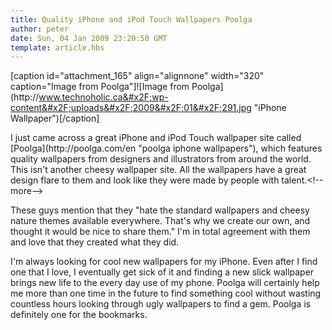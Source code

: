```yaml
---
title: Quality iPhone and iPod Touch Wallpapers Poolga
author: peter
date: Sun, 04 Jan 2009 23:20:50 GMT
template: article.hbs
---
```


[caption id=&quot;attachment_165&quot; align=&quot;alignnone&quot; width=&quot;320&quot; caption=&quot;Image from Poolga&quot;]![Image from Poolga](http:&#x2F;&#x2F;www.technoholic.ca&#x2F;wp-content&#x2F;uploads&#x2F;2009&#x2F;01&#x2F;291.jpg &quot;iPhone Wallpaper&quot;)[&#x2F;caption]

I just came across a great iPhone and iPod Touch wallpaper site called [Poolga](http:&#x2F;&#x2F;poolga.com&#x2F;en &quot;poolga iphone wallpapers&quot;), which features quality wallpapers from designers and illustrators from around the world. This isn&#39;t another cheesy wallpaper site. All the wallpapers have a great design flare to them and look like they were made by people with talent.&lt;!--more--&gt;

These guys mention that they &quot;hate the standard wallpapers and cheesy nature themes available everywhere. That&#39;s why we create our own, and thought it would be nice to share them.&quot; I&#39;m in total agreement with them and love that they created what they did.

I&#39;m always looking for cool new wallpapers for my iPhone. Even after I find one that I love, I eventually get sick of it and finding a new slick wallpaper brings new life to the every day use of my phone. Poolga will certainly help me more than one time in the future to find something cool without wasting countless hours looking through ugly wallpapers to find a gem. Poolga is definitely one for the bookmarks.
